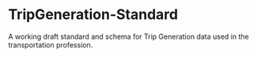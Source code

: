 # TripGeneration-Standard
A working draft standard and schema for Trip Generation data used in the transportation profession.
